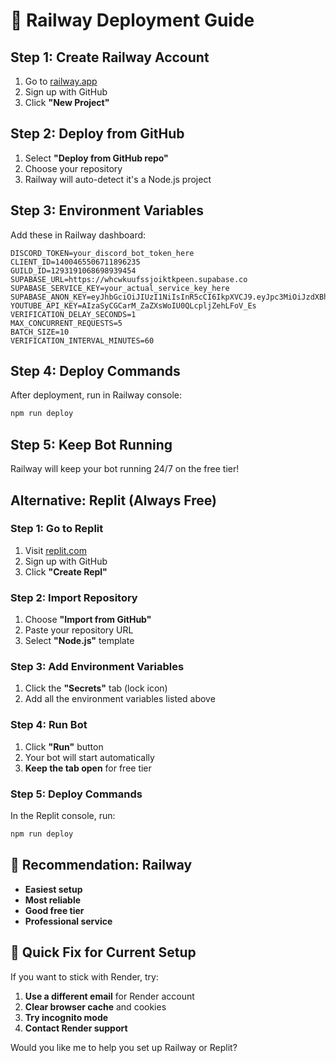 # 🚀 Railway Deployment Guide

## Step 1: Create Railway Account
1. Go to [railway.app](https://railway.app)
2. Sign up with GitHub
3. Click **"New Project"**

## Step 2: Deploy from GitHub
1. Select **"Deploy from GitHub repo"**
2. Choose your repository
3. Railway will auto-detect it's a Node.js project

## Step 3: Environment Variables
Add these in Railway dashboard:

```
DISCORD_TOKEN=your_discord_bot_token_here
CLIENT_ID=1400465506711896235
GUILD_ID=1293191068698939454
SUPABASE_URL=https://whcwkuufssjoiktkpeen.supabase.co
SUPABASE_SERVICE_KEY=your_actual_service_key_here
SUPABASE_ANON_KEY=eyJhbGciOiJIUzI1NiIsInR5cCI6IkpXVCJ9.eyJpc3MiOiJzdXBhYmFzZSIsInJlZiI6IndoY3drdXVmc3Nqb2lrdGtwZWVuIiwicm9sZSI6ImFub24iLCJpYXQiOjE3NTcwNzU1NTgsImV4cCI6MjA3MjY1MTU1OH0.EqiEpEzlxPjajMuHF1RhZgXjJX9E9Bp97XPY8cIjtI8
YOUTUBE_API_KEY=AIzaSyCGCarM_ZaZXsWoIU0QLcpljZehLFoV_Es
VERIFICATION_DELAY_SECONDS=1
MAX_CONCURRENT_REQUESTS=5
BATCH_SIZE=10
VERIFICATION_INTERVAL_MINUTES=60
```

## Step 4: Deploy Commands
After deployment, run in Railway console:
```bash
npm run deploy
```

## Step 5: Keep Bot Running
Railway will keep your bot running 24/7 on the free tier!

## Alternative: Replit (Always Free)

### Step 1: Go to Replit
1. Visit [replit.com](https://replit.com)
2. Sign up with GitHub
3. Click **"Create Repl"**

### Step 2: Import Repository
1. Choose **"Import from GitHub"**
2. Paste your repository URL
3. Select **"Node.js"** template

### Step 3: Add Environment Variables
1. Click the **"Secrets"** tab (lock icon)
2. Add all the environment variables listed above

### Step 4: Run Bot
1. Click **"Run"** button
2. Your bot will start automatically
3. **Keep the tab open** for free tier

### Step 5: Deploy Commands
In the Replit console, run:
```bash
npm run deploy
```

## 🎯 **Recommendation: Railway**
- **Easiest setup**
- **Most reliable**
- **Good free tier**
- **Professional service**

## 🔧 **Quick Fix for Current Setup**
If you want to stick with Render, try:
1. **Use a different email** for Render account
2. **Clear browser cache** and cookies
3. **Try incognito mode**
4. **Contact Render support**

Would you like me to help you set up Railway or Replit?
